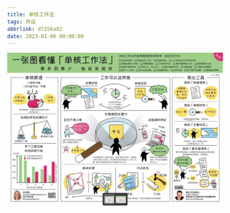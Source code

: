 ```yaml
---
title: 单核工作法
tags: 外设
abbrlink: d7256a82
date: 2023-01-06 00:00:00
---
```


![单核工作法](https://raw.githubusercontent.com/Xu-Hardy/image-host/master/image-20230213180300265.png)

